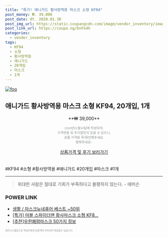 ```yaml
--- 
title: "특가! 애니가드 황사방역용 마스크 소형 KF94" 
post_money: ₩. 39,000 
post_date: dt. 2020.01.30 
post_img_url: https://static.coupangcdn.com/image/vendor_inventory/images/2018/02/27/10/7/2a72686f-7649-4cad-97df-ac746017d556.jpg 
post_link_url: https://coupa.ng/bnFo4h 
categories: 
  - vendor_inventory 
tags: 
  - KF94 
  - 소형 
  - 황사방역용 
  - 애니가드 
  - 20개입 
  - 마스크 
  - 1개 
--- 
```

[![foo](https://static.coupangcdn.com/image/vendor_inventory/images/2018/02/27/10/7/2a72686f-7649-4cad-97df-ac746017d556.jpg)](https://coupa.ng/bnFo4h) 

## 애니가드 황사방역용 마스크 소형 KF94, 20개입, 1개 
<p style="text-align: center;">**₩ 39,000**</p> 
<p style="text-align: center;"><span style="color: #898c8f; font-family: Georgia,Times,serif; font-size: 0.75em;">2020년01월30일에 작성되어, <br>가격변동 및 추가할인이 있을 수 있으니,<br> 상품 가격을 꼭!확인해주세요.<br>행복하세요~</span> 
</p>	 
<div markdown="0" style="text-align: center;"><a href="https://coupa.ng/bnFo4h" class="btn btn--success">상품가격 및 후기 보러가기</a></div> 
<br><br> 
  #KF94 #소형 #황사방역용 #애니가드 #20개입 #마스크 #1개 
<hr> 

> 위대한 사람은 절대로 기회가 부족하다고 불평하지 않는다. - 에머슨 


### POWER LINK

* <a href="https://blog.naver.com/santokki14/221785278099" target="_blank">생활 / 마스크뉴네퓨어 베스트 ~50위</a>
* <a href="https://blog.naver.com/sakai111/221790200349" target="_blank">[특가] 마블 스파이더맨 황사마스크 소형 KF8...</a>
* <a href="https://blog.naver.com/fasyy4321/221785208610" target="_blank">[추천]우한폐렴마스크 50가지 정보</a>

<span style="color: #898c8f; font-family: Georgia,Times,serif; font-size: 0.55em;">파트너스활동으로 작성자에게 일정액의 커미션이 제공될수 있습니다.</span> 

